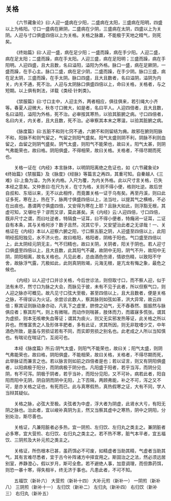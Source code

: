 ## 关格


&emsp;&emsp;《六节藏象论》曰∶人迎一盛病在少阳，二盛病在太阳，三盛病在阳明，四盛以上为格阳。寸口一盛病在厥阴，二盛病在少阴，三盛病在太阴，四盛以上为关阴。人迎与寸口俱盛四倍以上为关格。关格之脉羸，不能极于天地之精气，则死矣。

&emsp;&emsp;《终始篇》曰∶人迎一盛，病在足少阳；一盛而躁，病在手少阳。人迎二盛，病在足太阳；二盛而躁，病在手太阳。人迎三盛，病在足阳明；三盛而躁，病在手阳明。人迎四盛，且大且数，名曰溢阳，溢阳为外格。脉口一盛，病在足厥阴，一盛而躁，在手心主。脉口二盛，病在足少阴，二盛而躁，在手少阴。脉口三盛，病在足太阴，三盛而躁，在手太阴。脉口四盛，且大且数者，名曰溢阴，溢阴为内关，内关不通，死不治。人迎与太阴脉口俱盛四倍以上，命曰关格，关格者，与之短期。以上俱有刺法，详载《类经·针刺类》。

&emsp;&emsp;《禁服篇》曰∶寸口主中，人迎主外，两者相应，俱往俱来，若引绳大小齐等。春夏人迎微大，秋冬寸口微大，如是者，名曰平人。人迎四倍者，且大且数，名曰溢阳，溢阳为外格，死不治。必审按其寒热，以验其脏腑之病。寸口四倍者，名曰内关，内关者，且大且数，死不治。必审察其本末之寒温，以验其脏腑之病。

&emsp;&emsp;《脉度篇》曰∶五脏不和则七窍不通，六腑不和则留结为痈。故邪在腑则阳脉不和，阳脉不和则气留之，气留之则阳气盛矣。阳气太盛则阴不利，阴脉不利则血留之，血留之则阴气盛矣。阴气太盛，则阳气不能荣也，故曰关。阳气太甚，则阴气弗能荣也，故曰格。阴阳俱盛，不得相荣，故曰关格。关格者，不得尽期而死也。

&emsp;&emsp;关格一证在《内经》本言脉体，以明阴阳离绝之危证也，如《六节藏象论》《终始篇》《禁服篇》及《脉度》《经脉》等篇言之再四，其重可知。自秦越人《三难》曰∶上鱼为溢，为外关内格。入尺为覆，为内关外格。此以尺寸言关格，已失本经之意矣。又仲景曰∶在尺为关，在寸为格，关则不得小便，格则吐逆。故后世自叔和、东垣以来，无不以此相传，而竟置关格一证于乌有矣。再至丹溪，则曰此证多死，寒在上，热在下，脉两寸俱盛四倍以上，法当吐，以提其气之横格，不必在出痰也。愚谓两寸俱盛四倍，又安得为寒在上耶？且脉大如此，则浮豁无根，其虚可知，又堪吐乎？谬而又谬，莫此甚矣。夫《内经》云∶人迎四倍，寸口四倍，既非尺寸之谓，而曰吐逆者，特隔食一证耳，曰不得小便者，特癃闭一证耳，二证自有本条，其与关格何涉？数子且然，况其它乎，又安望治此者之无谬哉！一、关格证在《内经》本以人迎察六腑之阳，寸口察五脏之阴，人迎盛至四倍以上，此阳明经孤阳独见，水不济火也，故曰格阳，格阳者，阴格于阳也。气口盛至四倍以上，此太阴经元阴无主，气不归精也，故曰关阴，关阴者，阳关于阴也。若人迎寸口俱盛至四倍以上，且大且数，此其阳气不藏，故阴中无阳，阴气不升，故阳中无阴，阴阳相离，故名关格也。凡见此者，总由酒色伤肾，情欲伤精，以致阳不守舍，故脉浮气露，亢极如此，此则真阴败竭，元海无根，是亢龙有悔之象，最危之候也。

&emsp;&emsp;《内经》以人迎寸口并诊关格，今后世诊法，则但取寸口，而不察人迎，似于法有未尽，然寸口为脉之大会，而脉见于彼，未有不见于此者，所以但察气口，则人迎之脉亦可概见。故凡见寸口弦大至极，甚至四倍以上，且大且数者，便是关格之脉，不得误认为火证。余尝诊此数人，察其脉则如弦如革，洪大异常，故云四倍；察其证则脉动身亦动，凡乳下之虚里，脐傍之动气，无不舂舂然、振振然与脉俱应者；察其形气，则上有微喘，而动作则喘甚，肢体而力，而寤寐多慌张。谓其为虚损，则本无咳嗽失血等证；谓其为痰火，则又无实邪发热等证，此关格之所以异也。然惟富贵之人及形体丰肥者，多有此证，求其所因，则无非耽嗜少艾，中年酒色所致，是虽与劳损证若有不同，而实即劳损之别名也。此老成之人所以当知慎也。有喘论在喘证门，互阅可也。

&emsp;&emsp;本经《脉度篇》所云∶阴气太盛，则阳气不能荣也，故曰关；阳气太盛，则阴气弗能荣也，故曰格，阴阳俱盛，不能相荣，故曰关格，关格者，不得尽期而死，此举脉证而兼言之也。若以脉言则如前之四倍者是也；若以证言，则又有阴阳俱盛者，以阳病极于阳分，而阴病极于阴分也。凡阳盛于阳者，若乎当泻，而阴分见阴，有不可泻。阴极于阴者，若乎当补，而阳分见阳，又不可补。病若此者，阳自阳而阳中无阴，阴自阴而阴中无阳，上下否隔，两顾弗能，补之不可，泻之又不可，是亦关格之证也，有死而已。此与真寒假热，真热假寒之证，大有不同，学人当辩其疑似。

&emsp;&emsp;关格之脉，必弦大至极。夫弦者为中虚，浮大者为阴虚，此肾水大亏，有阳无阴之脉也。治此者，宜以峻补真阴为主，然又当察其虚中之寒热，阴中之阴阳，分别处治，斯尽善也。

&emsp;&emsp;关格证，凡兼阳脏者必多热，宜一阴煎、左归饮、左归丸之类主之。兼阴脏者必多寒，宜大营煎、右归饮、右归丸之类主之。若不热不寒，脏气本平者，宜五福饮、三阴煎及大补元煎之类主之。

&emsp;&emsp;关格证，所伤根本已甚，虽药饵必不可废，如精虚者当助其精，气虚者当助其气，其有言难尽悉者，宜于古今补阵诸方中择宜用之。斯固治之之法，然必须远居别室，养静澄心，假以岁月，斯可全愈。若不避绝人事，加意调理，而但靠药饵，则恐一暴十寒，得失相半，终无济于事也。凡患此者，不可不知。

&emsp;&emsp;五福饮（新补六） 大营煎（新补十四） 大补元煎（新补一） 一阴煎（新补八） 三阴煎（新补十一） 左归饮（新补二） 左归丸（新补四） 右归饮（新补三） 右归丸（新补五）

